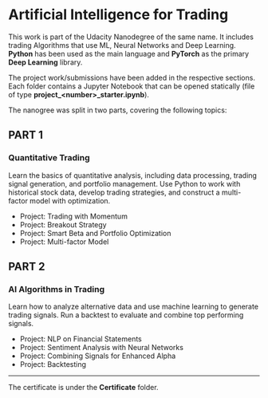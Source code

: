 # Artificial Intelligence for Trading

This work is part of the Udacity Nanodegree of the same name.
It includes trading Algorithms that use ML, Neural Networks and Deep Learning.
**Python** has been used as the main language and **PyTorch** as the primary **Deep Learning** library.

The project work/submissions have been added in the respective sections.
Each folder contains a Jupyter Notebook that can be opened statically (file of type **project_\<number\>_starter.ipynb**).

The nanogree was split in two parts, covering the following topics:


## PART 1
### Quantitative Trading
Learn the basics of quantitative analysis, including data processing, trading signal generation, and portfolio management. Use Python to work with historical stock data, develop trading strategies, and construct a multi-factor model with optimization.

* Project: Trading with Momentum
* Project: Breakout Strategy
* Project: Smart Beta and Portfolio Optimization
* Project: Multi-factor Model

## PART 2
### AI Algorithms in Trading
Learn how to analyze alternative data and use machine learning to generate trading signals. Run a backtest to evaluate and combine top performing signals.

* Project: NLP on Financial Statements
* Project: Sentiment Analysis with Neural Networks
* Project: Combining Signals for Enhanced Alpha
* Project: Backtesting

---

The certificate is under the **Certificate** folder.
